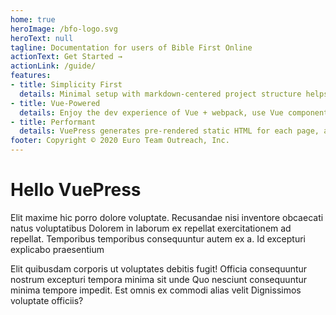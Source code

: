 ```yaml
---
home: true
heroImage: /bfo-logo.svg
heroText: null
tagline: Documentation for users of Bible First Online
actionText: Get Started →
actionLink: /guide/
features:
- title: Simplicity First
  details: Minimal setup with markdown-centered project structure helps you focus on writing.
- title: Vue-Powered
  details: Enjoy the dev experience of Vue + webpack, use Vue components in markdown, and develop custom themes with Vue.
- title: Performant
  details: VuePress generates pre-rendered static HTML for each page, and runs as an SPA once a page is loaded.
footer: Copyright © 2020 Euro Team Outreach, Inc.
---
```


# Hello VuePress

Elit maxime hic porro dolore voluptate. Recusandae nisi inventore obcaecati natus voluptatibus Dolorem in laborum ex repellat exercitationem ad repellat. Temporibus temporibus consequuntur autem ex a. Id excepturi explicabo praesentium

Elit quibusdam corporis ut voluptates debitis fugit! Officia consequuntur nostrum excepturi tempora minima sit unde Quo nesciunt consequuntur minima tempore impedit. Est omnis ex commodi alias velit Dignissimos voluptate officiis?
